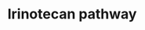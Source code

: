 ---
annotations:
- type: Pathway Ontology
  value: irinotecan drug pathway
- type: Disease Ontology
  value: diarrhea
- type: Disease Ontology
  value: neutropenia
- type: Disease Ontology
  value: cancer
authors:
- 169.230.77.174
- MaintBot
- Thomas
- Khanspers
- Ddigles
- DeSl
- AlexanderPico
- Eweitz
description: 'This pathway shows the biotransformation of the chemotherapy prodrug
  irinotecan to form the active metabolite SN-38, an inhibitor of DNA topoisomerase
  I. SN-38 is primarily metabolized to the inactive SN-38 glucuronide by UGT1A1, the
  isoform catalyzing bilirubin glucuronidation. Irinotecan is used in the treatment
  of metastatic colorectal cancer, small cell lung cancer and several other solid
  tumors. There is large interpatient variability in response to irinotecan, as well
  as severe side effects such as diarrhea and neutropenia, which might be explained
  in part by genetic variation in the metabolic enzymes and transporters depicted
  here. Well-known variants to effect this pathway are the promoter polymorphic repeat
  in UGT1A1 (UGT1A1*28) and the 1236C&amp;gt;T polymorphism in ABCB1. While UGT1A1*28
  genotype has been associated with toxicity, further evidence is needed to describe
  the roles of ABCB1 variants in toxicity.  Source: [http://www.pharmgkb.org/search/pathway/irinotecan/liver.jsp
  PharmGkb]'
last-edited: 2021-05-09
organisms:
- Mus musculus
redirect_from:
- /index.php/Pathway:WP475
- /instance/WP475
schema-jsonld:
- '@context': https://schema.org/
  '@id': https://wikipathways.github.io/pathways/WP475.html
  '@type': Dataset
  creator:
    '@type': Organization
    name: WikiPathways
  description: 'This pathway shows the biotransformation of the chemotherapy prodrug
    irinotecan to form the active metabolite SN-38, an inhibitor of DNA topoisomerase
    I. SN-38 is primarily metabolized to the inactive SN-38 glucuronide by UGT1A1,
    the isoform catalyzing bilirubin glucuronidation. Irinotecan is used in the treatment
    of metastatic colorectal cancer, small cell lung cancer and several other solid
    tumors. There is large interpatient variability in response to irinotecan, as
    well as severe side effects such as diarrhea and neutropenia, which might be explained
    in part by genetic variation in the metabolic enzymes and transporters depicted
    here. Well-known variants to effect this pathway are the promoter polymorphic
    repeat in UGT1A1 (UGT1A1*28) and the 1236C&amp;gt;T polymorphism in ABCB1. While
    UGT1A1*28 genotype has been associated with toxicity, further evidence is needed
    to describe the roles of ABCB1 variants in toxicity.  Source: [http://www.pharmgkb.org/search/pathway/irinotecan/liver.jsp
    PharmGkb]'
  keywords:
  - Ces3
  - SN-38
  - Ugt1a10
  - Apc
  - Abcc1
  - Bche
  - Abcg2
  - CYP3A4
  - Abcc2
  - Ugt1a9
  - SN-38G
  - Irinotecan
  - CYP3A5
  - NPC1
  - Gm5744
  - M4
  - Ugt1a1
  - Ugt1a6
  license: CC0
  name: Irinotecan pathway
seo: CreativeWork
title: Irinotecan pathway
wpid: WP475
---